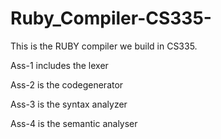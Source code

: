 # Ruby_Compiler-CS335-

This is the RUBY compiler we build in CS335. 

Ass-1 includes the lexer

Ass-2 is the codegenerator 

Ass-3 is the syntax analyzer

Ass-4 is the semantic analyser 


